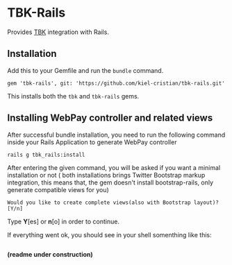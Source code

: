 TBK-Rails
=========

Provides [TBK][tbk] integration with Rails.

 [tbk]: http://sagmor.com/tbk/


Installation
------------

Add this to your Gemfile and run the `bundle` command.

```
gem 'tbk-rails', git: 'https://github.com/kiel-cristian/tbk-rails.git'
```

This installs both the `tbk` and `tbk-rails` gems.


Installing WebPay controller and related views
----------------------------------------------

After successful bundle installation, you need to run the following command inside your Rails Application to generate WebPay controller

```
rails g tbk_rails:install
```

After entering the given command, you will be asked if you want a minimal installation or not ( both installations brings Twitter Bootstrap markup integration,
this means that, the gem doesn't install bootstrap-rails, only generate compatible views for you)


```
Would you like to create complete views(also with Bootstrap layout)? [Y/n]
```

Type __Y__[es] or __n__[o] in order to continue.

If everything went ok, you should see in your shell somenthing like this:

```

```

__(readme under construction)__
